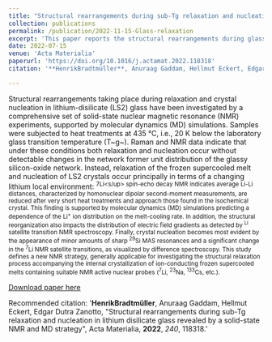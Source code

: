 ```yaml
---
title: "Structural rearrangements during sub-Tg relaxation and nucleation in lithium disilicate glass revealed by a solid-state NMR and MD strategy"
collection: publications
permalink: /publication/2022-11-15-Glass-relaxation
excerpt: 'This paper reports the structural rearrangements during glass relxataion, nucleation, and crystallization.'
date: 2022-07-15
venue: 'Acta Materialia'
paperurl: 'https://doi.org/10.1016/j.actamat.2022.118318'
citation: '**HenrikBradtmüller**, Anuraag Gaddam, Hellmut Eckert, Edgar Dutra Zanotto, "Structural rearrangements during sub-Tg relaxation and nucleation in lithium disilicate glass revealed by a solid-state NMR and MD strategy", Acta Materialia, <b>2022</b>, <i>240</i>, 118318.'

---
```

Structural rearrangements taking place during relaxation and crystal nucleation in lithium-disilicate (LS2) glass have been investigated by a comprehensive set of solid-state nuclear magnetic resonance (NMR) experiments, supported by molecular dynamics (MD) simulations. Samples were subjected to heat treatments at 435 °C, i.e., 20 K below the laboratory glass transition temperature (T~g~). Raman and NMR data indicate that under these conditions both relaxation and nucleation occur without detectable changes in the network former unit distribution of the glassy silicon-oxide network. Instead, relaxation of the frozen supercooled melt and nucleation of LS2 crystals occur principally in terms of a changing lithium local environment: <sup>7Li<s/up> spin-echo decay NMR indicates average Li-Li distances, characterized by homonuclear dipolar second-moment measurements, are reduced after very short heat treatments and approach those found in the isochemical crystal. This finding is supported by molecular dynamics (MD) simulations predicting a dependence of the Li<sup>+</sup> ion distribution on the melt-cooling rate. In addition, the structural reorganization also impacts the distribution of electric field gradients as detected by <sup>Li</sup> satellite transition NMR spectroscopy. Finally, crystal nucleation becomes most evident by the appearance of minor amounts of sharp <sup>29</sup>Si MAS resonances and a significant change in the <sup>7</sup>Li NMR satellite transitions, as visualized by difference spectroscopy. This study defines a new NMR strategy, generally applicable for investigating the structural relaxation process accompanying the internal crystallization of ion-conducting frozen supercooled melts containing suitable NMR active nuclear probes (<sup>7</sup>Li, <sup>23</sup>Na, <sup>133</sup>Cs, etc.).

[Download paper here](http://hbrmn.github.io/files/paper19.pdf)

Recommended citation: '**HenrikBradtmüller**, Anuraag Gaddam, Hellmut Eckert, Edgar Dutra Zanotto, "Structural rearrangements during sub-Tg relaxation and nucleation in lithium disilicate glass revealed by a solid-state NMR and MD strategy", Acta Materialia, **2022**, *240*, 118318.'